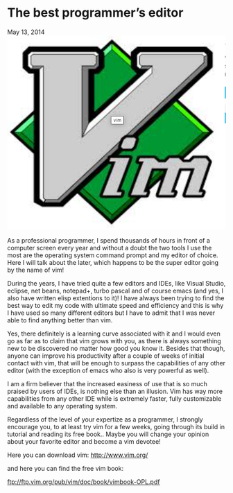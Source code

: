 # The best programmer’s editor

May 13, 2014
![](images/vim.png)

As a professional programmer, I spend thousands of hours in front of a computer
screen every year and without a doubt the two tools I use the most are the
operating system command prompt and my editor of choice. Here I will talk about
the later, which happens to be the super editor going by the name of vim!

During the years, I have tried quite a few editors and IDEs, like Visual
Studio, eclipse, net beans, notepad+, turbo pascal and of course emacs (and
yes, I also have written elisp extentions to it)! I have always been trying to
find the best way to edit my code with ultimate speed and efficiency and this
is why I have used so many different editors but I have to admit that I was
never able to find anything better than vim.

Yes, there definitely is a learning curve associated with it and I would even
go as far as to claim that vim grows with you, as there is always something new
to be discovered no matter how good you know it. Besides that though, anyone
can improve his productivity after a couple of weeks of initial contact with
vim, that will be enough to surpass the capabilities of any other editor (with
the exception of emacs who also is very powerful as well).

I am a firm believer that the increased easiness of use that is so much praised
by users of IDEs, is nothing else than an illusion. Vim has way more
capabilities from any other IDE while is extremely faster, fully customizable
and available to any operating system.

Regardless of the level of your expertize as a programmer, I strongly encourage
you, to at least try vim for a few weeks, going through its build in tutorial
and reading its free book.. Maybe you will change your opinion about your
favorite editor and become a vim devotee!

Here you can download vim:
http://www.vim.org/

and here you can find the free vim book:

ftp://ftp.vim.org/pub/vim/doc/book/vimbook-OPL.pdf
